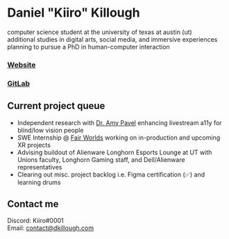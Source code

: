 # Daniel "Kiiro" Killough

computer science student at the university of texas at austin (ut)
\
additional studies in digital arts, social media, and immersive experiences
\
planning to pursue a PhD in human-computer interaction

<!-- ### [Resume](https://drive.google.com/file/d/1JYGRptAwt9lruqEAUmvH7hZSloeio6OW/view) -->
### [Website](https://dkillough.com/)
### [GitLab](https://gitlab.com/dkillough)

## Current project queue
- Independent research with [Dr. Amy Pavel](https://amypavel.com/) enhancing livestream a11y for blind/low vision people
- SWE Internship @ [Fair Worlds](https://www.fairworlds.com) working on in-production and upcoming XR projects 
- Advising buildout of Alienware Longhorn Esports Lounge at UT with Unions faculty, Longhorn Gaming staff, and Dell/Alienware representatives
- Clearing out misc. project backlog i.e. Figma certification (✅) and learning drums

## Contact me

Discord: Kiiro#0001\
Email: contact@dkillough.com
